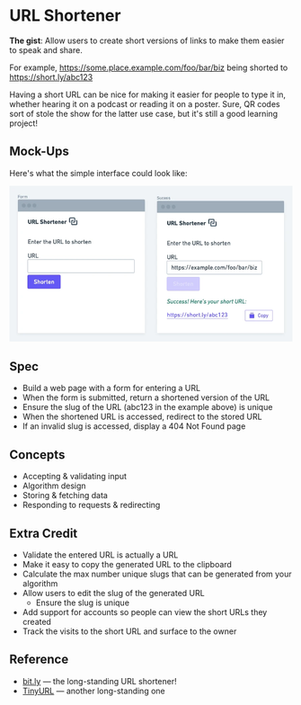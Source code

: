 # URL Shortener

**The gist**: Allow users to create short versions of links to make them easier to speak and share.

For example, https://some.place.example.com/foo/bar/biz being shorted to https://short.ly/abc123

Having a short URL can be nice for making it easier for people to type it in, whether hearing it on a podcast or reading it on a poster. Sure, QR codes sort of stole the show for the latter use case, but it's still a good learning project!

## Mock-Ups

Here's what the simple interface could look like:

![URL shortener mock-ups. First view: logo, instruction, URL input and "Shorten" button. Second view: the same, except a disabled button, a success message, the link and a copy button](./img/url-shortener.webp)

## Spec

- Build a web page with a form for entering a URL
- When the form is submitted, return a shortened version of the URL
- Ensure the slug of the URL (abc123 in the example above) is unique
- When the shortened URL is accessed, redirect to the stored URL
- If an invalid slug is accessed, display a 404 Not Found page

## Concepts

- Accepting & validating input
- Algorithm design
- Storing & fetching data
- Responding to requests & redirecting

## Extra Credit

- Validate the entered URL is actually a URL
- Make it easy to copy the generated URL to the clipboard
- Calculate the max number unique slugs that can be generated from your algorithm
- Allow users to edit the slug of the generated URL
  - Ensure the slug is unique
- Add support for accounts so people can view the short URLs they created
- Track the visits to the short URL and surface to the owner

## Reference

- [bit.ly](https://bit.ly) — the long-standing URL shortener!
- [TinyURL](https://tinyurl.com/app) — another long-standing one
